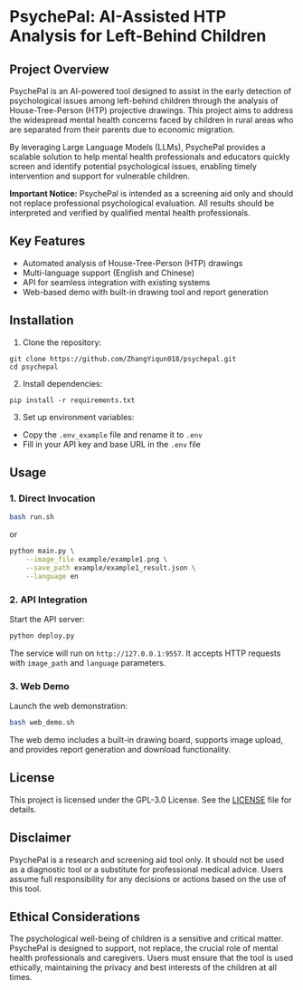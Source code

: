 # PsychePal: AI-Assisted HTP Analysis for Left-Behind Children

## Project Overview

PsychePal is an AI-powered tool designed to assist in the early detection of psychological issues among left-behind children through the analysis of House-Tree-Person (HTP) projective drawings. This project aims to address the widespread mental health concerns faced by children in rural areas who are separated from their parents due to economic migration.

By leveraging Large Language Models (LLMs), PsychePal provides a scalable solution to help mental health professionals and educators quickly screen and identify potential psychological issues, enabling timely intervention and support for vulnerable children.

**Important Notice:** PsychePal is intended as a screening aid only and should not replace professional psychological evaluation. All results should be interpreted and verified by qualified mental health professionals.

## Key Features

- Automated analysis of House-Tree-Person (HTP) drawings
- Multi-language support (English and Chinese)
- API for seamless integration with existing systems
- Web-based demo with built-in drawing tool and report generation

## Installation

1. Clone the repository:
```
git clone https://github.com/ZhangYiqun018/psychepal.git
cd psychepal
```

2. Install dependencies:
```
pip install -r requirements.txt
```

3. Set up environment variables:
- Copy the `.env_example` file and rename it to `.env`
- Fill in your API key and base URL in the `.env` file

## Usage

### 1. Direct Invocation

```bash
bash run.sh
```
or
```bash
python main.py \
    --image_file example/example1.png \
    --save_path example/example1_result.json \
    --language en 
```

### 2. API Integration

Start the API server:
```bash
python deploy.py
```

The service will run on `http://127.0.0.1:9557`. It accepts HTTP requests with `image_path` and `language` parameters.

### 3. Web Demo

Launch the web demonstration:
```bash
bash web_demo.sh
```

The web demo includes a built-in drawing board, supports image upload, and provides report generation and download functionality.


## License

This project is licensed under the GPL-3.0 License. See the [LICENSE](LICENSE) file for details.

## Disclaimer

PsychePal is a research and screening aid tool only. It should not be used as a diagnostic tool or a substitute for professional medical advice. Users assume full responsibility for any decisions or actions based on the use of this tool.

## Ethical Considerations

The psychological well-being of children is a sensitive and critical matter. PsychePal is designed to support, not replace, the crucial role of mental health professionals and caregivers. Users must ensure that the tool is used ethically, maintaining the privacy and best interests of the children at all times.